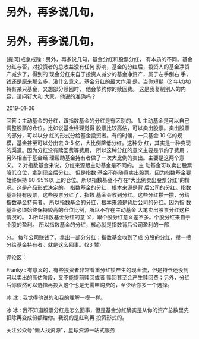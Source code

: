 # 另外，再多说几句，

# 另外，再多说几句，

(提问)戒急戒躁 : 另外，再多说几句，基金分红和股票分红， 有本质的不同。基金分红与否，对投资者的总收益没有任何 影响，基金的分红后，投资人的基金净资产减少了，得到的 现金分红来自于投资人减少的基金净资产，属于左手倒右 手，钱还是原来那么多，没什么意义。基金分红的最大作用 是，当你短期（2 年以内）持有某只基金，又想部分赎回时， 他会节约你的赎回费。 这是我复制别人的内容，请问钉大和 大家，他说的准确吗？

2019-01-06

回答：主动基金的分红，跟指数基金的分红是有区别的。 1\. 主动基金是可以自己调整股票的仓位。比如说基金经理觉得 股票比较高估，可以卖出股票。卖出股票的部分，可以以分 红的形式分给基金投资者。有的时候，一只基金 10 亿的规 模，基金甚至可以分出去 3-5 亿，大比例降低分红。这种分 红，其实是一种变现的渠道。因为分红没有赎回费等费用， 所以这种分红的意义主要是节约了费用；另外相当于基金经 理帮助基金持有者做了一次大比例的卖出。主要是这两个意 义。 2.对指数基金来说，分红来源跟主动基金是不同的。 主 动基金可以卖出股票降低仓位，拿到现金后分红。 但是指数 基金不能随意卖出股票。因为指数基金要始终保持 90-95%以 上的仓位。所以指数基金不存在“大比例卖出股票分红”的情 况。这是产品形式决定的。 指数基金的分红，根本来源是背 后公司的分红。指数基金持有股票，这些股票分红了，指数 基金会收到分红。这些分红攒一攒，分给指数基金持有者。 所以指数基金的分红，根本来源是背后公司的分红。因为指 数基金必须始终保持较高的仓位比例，所以不存在主动基金 大笔卖出股票分红这种情况的。 3.所以指数基金分红的意 义，跟个股分红意义差不多。个股分红来自于个股的盈利。 所以指数基金的分红，核心就是指数背后公司盈利的一部

分。 每年公司赚钱了，拿出一部分分红；指数基金收到了成 分股的分红，攒一攒分给基金持有者。就是这么回事。(23 赞)

评论区：

Franky : 有意义的，有些投资者非常看重分红锁产生的现金流，但是持仓还没到可以卖出的高估阶段，又不能提前赎回或者 赎回甚至会产生赎回费；另外，分红后你依然可以选择再投入这个也是无需申购费的，至少给你多一个选择。

冰 冰 : 我觉得他说的和我的理解一模一样。

冰 冰 : 我不知道股票分红是怎么回事，但是基金分红确实是从你的资产总数里先扣除再变成份额给你。我说的是红利再 投资形式的。

关注公众号"懒人找资源"，星球资源一站式服务